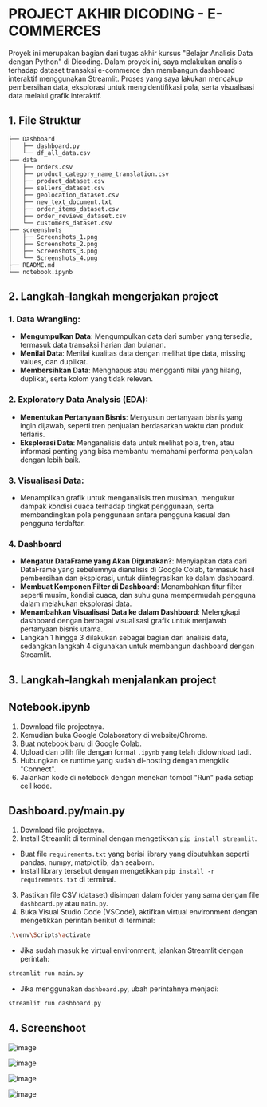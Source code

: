 # PROJECT AKHIR DICODING - E-COMMERCES

Proyek ini merupakan bagian dari tugas akhir kursus "Belajar Analisis Data dengan Python" di Dicoding. Dalam proyek ini, saya melakukan analisis terhadap dataset transaksi e-commerce dan membangun dashboard interaktif menggunakan Streamlit. Proses yang saya lakukan mencakup pembersihan data, eksplorasi untuk mengidentifikasi pola, serta visualisasi data melalui grafik interaktif. 
## 1. File Struktur
   ```plaintext
├── Dashboard
│   ├── dashboard.py
│   └── df_all_data.csv
├── data
│   ├── orders.csv
│   ├── product_category_name_translation.csv
│   ├── product_dataset.csv
│   ├── sellers_dataset.csv
│   ├── geolocation_dataset.csv
│   ├── new_text_document.txt
│   ├── order_items_dataset.csv
│   ├── order_reviews_dataset.csv
│   └── customers_dataset.csv
├── screenshots
│   ├── Screenshots_1.png
│   ├── Screenshots_2.png
│   ├── Screenshots_3.png
│   └── Screenshots_4.png
├── README.md
└── notebook.ipynb
  ```

## 2. Langkah-langkah mengerjakan project

### 1. Data Wrangling:

- **Mengumpulkan Data**: Mengumpulkan data dari sumber yang tersedia, termasuk data transaksi harian dan bulanan.
- **Menilai Data**: Menilai kualitas data dengan melihat tipe data, missing values, dan duplikat.
- **Membersihkan Data**: Menghapus atau mengganti nilai yang hilang, duplikat, serta kolom yang tidak relevan.

### 2. Exploratory Data Analysis (EDA):

- **Menentukan Pertanyaan Bisnis**: Menyusun pertanyaan bisnis yang ingin dijawab, seperti tren penjualan berdasarkan waktu dan produk terlaris.
- **Eksplorasi Data**: Menganalisis data untuk melihat pola, tren, atau informasi penting yang bisa membantu memahami performa penjualan dengan lebih baik.

### 3. Visualisasi Data:

- Menampilkan grafik untuk menganalisis tren musiman, mengukur dampak kondisi cuaca terhadap tingkat penggunaan, serta membandingkan pola penggunaan antara pengguna kasual dan pengguna terdaftar.

### 4. Dashboard

- **Mengatur DataFrame yang Akan Digunakan?**: Menyiapkan data dari DataFrame yang sebelumnya dianalisis di Google Colab, termasuk hasil pembersihan dan eksplorasi, untuk diintegrasikan ke dalam dashboard.
- **Membuat Komponen Filter di Dashboard**: Menambahkan fitur filter seperti musim, kondisi cuaca, dan suhu guna mempermudah pengguna dalam melakukan eksplorasi data.
- **Menambahkan Visualisasi Data ke dalam Dashboard**: Melengkapi dashboard dengan berbagai visualisasi grafik untuk menjawab pertanyaan bisnis utama.
- Langkah 1 hingga 3 dilakukan sebagai bagian dari analisis data, sedangkan langkah 4 digunakan untuk membangun dashboard dengan Streamlit.

## 3. Langkah-langkah menjalankan project

## Notebook.ipynb

1. Download file projectnya.
2. Kemudian buka Google Colaboratory di website/Chrome.
3. Buat notebook baru di Google Colab.
4. Upload dan pilih file dengan format `.ipynb` yang telah didownload tadi.
5. Hubungkan ke runtime yang sudah di-hosting dengan mengklik "Connect".
6. Jalankan kode di notebook dengan menekan tombol "Run" pada setiap cell kode.

## Dashboard.py/main.py

1. Download file projectnya.
2. Install Streamlit di terminal dengan mengetikkan `pip install streamlit`.

 - Buat file `requirements.txt` yang berisi library yang dibutuhkan seperti pandas, numpy, matplotlib, dan seaborn.
 - Install library tersebut dengan mengetikkan `pip install -r requirements.txt` di terminal.

3. Pastikan file CSV (dataset) disimpan dalam folder yang sama dengan file `dashboard.py` atau `main.py`.
4. Buka Visual Studio Code (VSCode), aktifkan virtual environment dengan mengetikkan perintah berikut di terminal:

 ```bash
 .\venv\Scripts\activate
 ```

  - Jika sudah masuk ke virtual environment, jalankan Streamlit dengan perintah:

```bash
streamlit run main.py
```

  - Jika menggunakan `dashboard.py`, ubah perintahnya menjadi:

   ```bash
   streamlit run dashboard.py
   ```

## 4. Screenshoot
![image](https://github.com/user-attachments/assets/6b1f9a6a-98ec-42b9-99bc-e4e284954743)

![image](https://github.com/user-attachments/assets/8fd366c5-73fb-4a44-b686-f97797683289)

![image](https://github.com/user-attachments/assets/b64eb10b-dbf3-4e73-a314-7e01c151f121)

![image](https://github.com/user-attachments/assets/0e6f9a89-43e8-4979-a565-1b8da6477d71)


